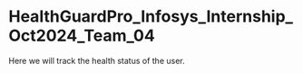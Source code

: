 # HealthGuardPro_Infosys_Internship_Oct2024_Team_04
Here we will track the health status of the user.
